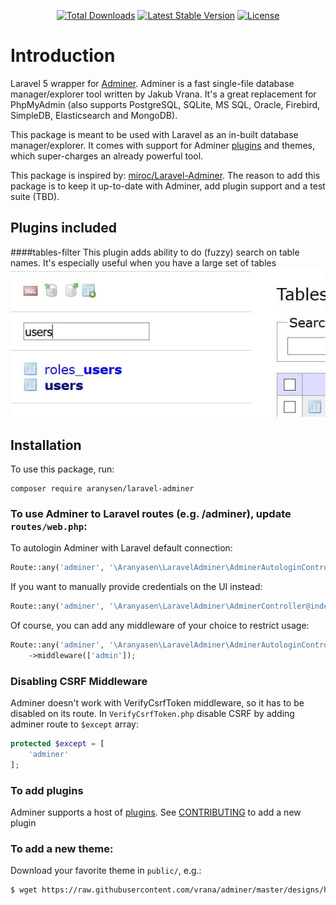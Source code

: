 <p align="center">
<a href="https://packagist.org/packages/aranyasen/laravel-adminer"><img src="https://poser.pugx.org/aranyasen/laravel-adminer/downloads" alt="Total Downloads"></a>
<a href="https://packagist.org/packages/aranyasen/laravel-adminer"><img src="https://poser.pugx.org/aranyasen/laravel-adminer/v/stable" alt="Latest Stable Version"></a>
<a href="https://packagist.org/packages/aranyasen/laravel-adminer"><img src="https://poser.pugx.org/aranyasen/laravel-adminer/license" alt="License"></a>
</p>

# Introduction
Laravel 5 wrapper for [Adminer](https://www.adminer.org).
Adminer is a fast single-file database manager/explorer tool written by Jakub Vrana. It's a great replacement for 
PhpMyAdmin (also supports PostgreSQL, SQLite, MS SQL, Oracle, Firebird, SimpleDB, Elasticsearch and MongoDB).

This package is meant to be used with Laravel as an in-built database manager/explorer. It comes with support for
Adminer [plugins](https://www.adminer.org/en/plugins/) and themes, which super-charges an already powerful tool.

This package is inspired by: [miroc/Laravel-Adminer](https://github.com/miroc/Laravel-Adminer). The reason to add this
 package is to keep it up-to-date with Adminer, add plugin support and a test suite (TBD).

## Plugins included
####tables-filter
This plugin adds ability to do (fuzzy) search on table names. It's especially useful when you have a large set of tables 
![tables-filter](images/table-filter-plugin.JPG)

## Installation
To use this package, run:
```
composer require aranysen/laravel-adminer
```
### To use Adminer to Laravel routes (e.g. /adminer), update `routes/web.php`:

To autologin Adminer with Laravel default connection:
```php
Route::any('adminer', '\Aranyasen\LaravelAdminer\AdminerAutologinController@index');
```

If you want to manually provide credentials on the UI instead:
```php
Route::any('adminer', '\Aranyasen\LaravelAdminer\AdminerController@index');
```

Of course, you can add any middleware of your choice to restrict usage:
```php
Route::any('adminer', '\Aranyasen\LaravelAdminer\AdminerAutologinController@index')
    ->middleware(['admin']);
```

### Disabling CSRF Middleware
Adminer doesn't work with VerifyCsrfToken middleware, so it has to be disabled on its route.
In `VerifyCsrfToken.php` disable CSRF by adding adminer route to `$except` array:
```php
protected $except = [
    'adminer'
];
```

### To add plugins
Adminer supports a host of [plugins](https://www.adminer.org/en/plugins/). 
See [CONTRIBUTING](CONTRIBUTING.md) to add a new plugin

### To add a new theme:
Download your favorite theme in `public/`, e.g.:
```bash
$ wget https://raw.githubusercontent.com/vrana/adminer/master/designs/hever/adminer.css
```
